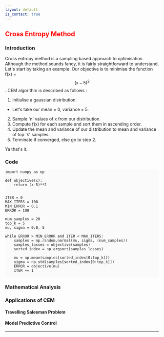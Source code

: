 ```yaml
---
layout: default
is_contact: true
---
```

##  <span style="color:red"> Cross Entropy Method </span>

### Introduction
Cross entropy method is a sampling based approach to optimisation. Although the method sounds fancy, it is fairly straightforward to understand. Let's start by taking an example. Our objective is to minimise the function f(x) = $$ (x-5) ^2 $$. CEM algorithm is described as follows :
1. Initialise a gaussian distribution.
  * Let's take our mean = 0, variance = 5.
2. Sample 'n' values of x from our distribution.
3. Compute f(x) for each sample and sort them in ascending order.
4. Update the mean and variance of our distribution to mean and variance of top 'k' samples.
5. Terminate if converged, else go to step 2.

Ya that's it.

### Code
<div style="background-color: rgb(250, 250, 250)">

```
import numpy as np

def objective(x):
    return (x-5)**2


ITER = 0
MAX_ITERS = 100
MIN_ERROR = 0.1
ERROR = 100

num_samples = 20
top_k = 5
mu, sigma = 0.0, 5

while ERROR > MIN_ERROR and ITER < MAX_ITERS:
    samples = np.random.normal(mu, sigma, (num_samples))
    samples_losses = objective(samples)
    sorted_index = np.argsort(samples_losses)
    
    mu = np.mean(samples[sorted_index[0:top_k]])
    sigma = np.std(samples[sorted_index[0:top_k]])
    ERROR = objective(mu)
    ITER += 1
    
```
</div>


### Mathematical Analysis

### Applications of CEM

#### Travelling Salesman Problem

#### Model Predictive Control

---
